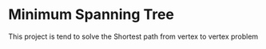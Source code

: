 # Minimum Spanning Tree
This project is tend to solve the Shortest path from vertex to vertex problem